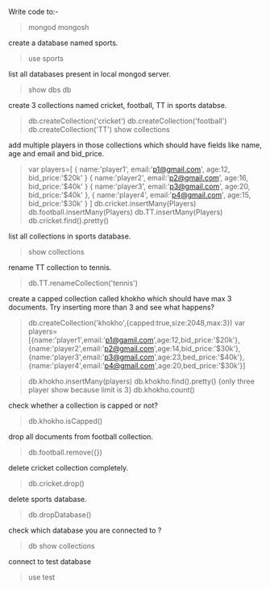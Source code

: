 Write code to:-
>mongod
>mongosh

create a database named sports.
>use sports

list all databases present in local mongod server.
>show dbs
>db

create 3 collections named cricket, football, TT in sports databse.
>db.createCollection('cricket')
>db.createCollection('football')
>db.createCollection('TT')
>show collections


add multiple players in those collections which should have fields like name, age and email and bid_price.
>var players=[
    {
        name:'player1',
        email:'p1@gmail.com',
        age:12,
        bid_price:'$20k'
    }
    {
        name:'player2',
        email:'p2@gmail.com',
        age:16,
        bid_price:'$40k'
    }
    {
        name:'player3',
        email:'p3@gmail.com',
        age:20,
        bid_price:'$40k'
    },
    {
        name:'player4',
        email:'p4@gmail.com',
        age:15,
        bid_price:'$30k'
    }
]
>db.cricket.insertMany(Players)
>db.football.insertMany(Players)
>db.TT.insertMany(Players)
>db.cricket.find().pretty()

list all collections in sports database.
>show collections

rename TT collection to tennis.
>db.TT.renameCollection('tennis')

create a capped collection called khokho which should have max 3 documents. Try inserting more than 3 and see what happens?
>db.createCollection('khokho',{capped:true,size:2048,max:3})
>var players=[{name:'player1',email:'p1@gamil.com',age:12,bid_price:'$20k'},{name:'player2',email:'p2@gmail.com',age:14,bid_price:'$30k'},{name:'player3',email:'p3@gmail.com',age:23,bed_price:'$40k'},{name:'player4',email:'p4@gmail.com',age:20,bed_price:'$30k'}]

> db.khokho.insertMany(players)
>db.khokho.find().pretty()   {only three player show because limit is 3}
> db.khokho.count()

check whether a collection is capped or not?
>db.khokho.isCapped()

drop all documents from football collection.
> db.football.remove({})

delete cricket collection completely.
>db.cricket.drop()

delete sports database.
>db.dropDatabase()

check which database you are connected to ?
>db
>show collections

connect to test database
>use test